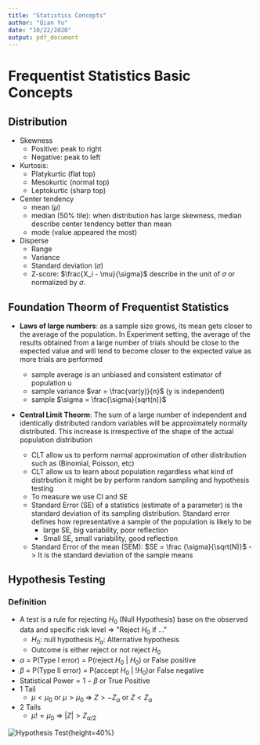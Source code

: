 ```yaml
---
title: "Statistics Concepts"
author: "Qian Yu"
date: "10/22/2020"
output: pdf_document
---
```


# Frequentist Statistics Basic Concepts

## Distribution

- Skewness
  - Positive: peak to right
  - Negative: peak to left
- Kurtosis:
  - Platykurtic (flat top)
  - Mesokurtic (normal top)
  - Leptokurtic (sharp top)
- Center tendency
  - mean ($\mu$)
  - median (50% tile): when distribution has large skewness, median describe center tendency better than mean
  - mode (value appeared the most)
- Disperse
  - Range
  - Variance
  - Standard deviation ($\sigma$)
  - Z-score: $\frac{X_i - \mu}{\sigma}$ describe in the unit of $\sigma$ or normalized by $\sigma$.


## Foundation Theorm of Frequentist Statistics

- **Laws of large numbers**: as a sample size grows, its mean gets closer to the average of the population. In Experiment setting, the average of the results obtained from a large number of trials should be close to the expected value and will tend to become closer to the expected value as more trials are performed
  - sample average is an unbiased and consistent estimator of population u
  - sample variance $var = \frac{var(y)}{n}$ (y is independent)
  - sample $\sigma = \frac{\sigma}{sqrt(n)}$

- **Central Limit Theorm**: The sum of a large number of independent and identically distributed random variables will be approximately normally distributed. This increase is irrespective of the shape of the actual population distribution
  - CLT allow us to perform narmal approximation of other distribution such as (Binomial, Poisson, etc)
  - CLT allow us to learn about population regardless what kind of distrbution it might be by perform random sampling and hypothesis testing
  - To measure we use CI and SE
  - Standard Error (SE) of a statistics (estimate of a parameter) is the standard deviation of its sampling distribution. Standard error defines how representative a sample of the population is likely to be
    - large SE, big variability, poor reflection
    - Small SE, small variability, good reflection
  - Standard Error of the mean (SEM): $SE = \frac {\sigma}{\sqrt(N)}$ -> It is the standard deviation of the sample means


## Hypothesis Testing

### Definition

- A test is a rule for rejecting $H_0$ (Null Hypothesis) base on the observed data and specific risk level => "Reject $H_0$ if ..."
  - $H_0$: null hypothesis $H_a$: Alternative hypothesis
  - Outcome is either reject or not reject $H_0$
- $\alpha$ = P(Type I error) = P(reject $H_0$ | $H_0$) or False positive
- $\beta$ = P(Type II error) = P(accept $H_0$ | $!H_0$)or False negative
- $\text {Statistical Power} =  1 - \beta$ or True Positive
- 1 Tail
  - $\mu < \mu_{0}$ or $\mu > \mu_{0}$  => $Z > -Z_{\alpha}$ or $Z < Z_{\alpha}$
- 2 Tails
  - $\mu != \mu_{0}$ => $|Z| > Z_{\alpha/2}$ 

![Hypothesis Test](./pics/power_table.jpg){height=40%}

